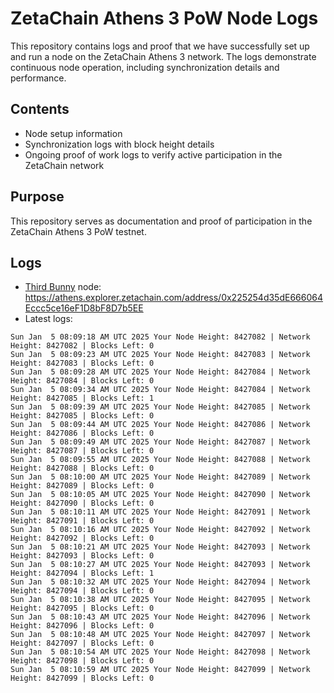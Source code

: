 # ZetaChain Athens 3 PoW Node Logs
This repository contains logs and proof that we have successfully set up and run a node on the ZetaChain Athens 3 network. The logs demonstrate continuous node operation, including synchronization details and performance.

## Contents
- Node setup information
- Synchronization logs with block height details
- Ongoing proof of work logs to verify active participation in the ZetaChain network

## Purpose
This repository serves as documentation and proof of participation in the ZetaChain Athens 3 PoW testnet.

## Logs

- [Third Bunny](https://thirdbunny.xyz/) node: https://athens.explorer.zetachain.com/address/0x225254d35dE666064Eccc5ce16eF1D8bF8D7b5EE
- Latest logs:
```
Sun Jan  5 08:09:18 AM UTC 2025 Your Node Height: 8427082 | Network Height: 8427082 | Blocks Left: 0
Sun Jan  5 08:09:23 AM UTC 2025 Your Node Height: 8427083 | Network Height: 8427083 | Blocks Left: 0
Sun Jan  5 08:09:28 AM UTC 2025 Your Node Height: 8427084 | Network Height: 8427084 | Blocks Left: 0
Sun Jan  5 08:09:34 AM UTC 2025 Your Node Height: 8427084 | Network Height: 8427085 | Blocks Left: 1
Sun Jan  5 08:09:39 AM UTC 2025 Your Node Height: 8427085 | Network Height: 8427085 | Blocks Left: 0
Sun Jan  5 08:09:44 AM UTC 2025 Your Node Height: 8427086 | Network Height: 8427086 | Blocks Left: 0
Sun Jan  5 08:09:49 AM UTC 2025 Your Node Height: 8427087 | Network Height: 8427087 | Blocks Left: 0
Sun Jan  5 08:09:55 AM UTC 2025 Your Node Height: 8427088 | Network Height: 8427088 | Blocks Left: 0
Sun Jan  5 08:10:00 AM UTC 2025 Your Node Height: 8427089 | Network Height: 8427089 | Blocks Left: 0
Sun Jan  5 08:10:05 AM UTC 2025 Your Node Height: 8427090 | Network Height: 8427090 | Blocks Left: 0
Sun Jan  5 08:10:11 AM UTC 2025 Your Node Height: 8427091 | Network Height: 8427091 | Blocks Left: 0
Sun Jan  5 08:10:16 AM UTC 2025 Your Node Height: 8427092 | Network Height: 8427092 | Blocks Left: 0
Sun Jan  5 08:10:21 AM UTC 2025 Your Node Height: 8427093 | Network Height: 8427093 | Blocks Left: 0
Sun Jan  5 08:10:27 AM UTC 2025 Your Node Height: 8427093 | Network Height: 8427094 | Blocks Left: 1
Sun Jan  5 08:10:32 AM UTC 2025 Your Node Height: 8427094 | Network Height: 8427094 | Blocks Left: 0
Sun Jan  5 08:10:38 AM UTC 2025 Your Node Height: 8427095 | Network Height: 8427095 | Blocks Left: 0
Sun Jan  5 08:10:43 AM UTC 2025 Your Node Height: 8427096 | Network Height: 8427096 | Blocks Left: 0
Sun Jan  5 08:10:48 AM UTC 2025 Your Node Height: 8427097 | Network Height: 8427097 | Blocks Left: 0
Sun Jan  5 08:10:54 AM UTC 2025 Your Node Height: 8427098 | Network Height: 8427098 | Blocks Left: 0
Sun Jan  5 08:10:59 AM UTC 2025 Your Node Height: 8427099 | Network Height: 8427099 | Blocks Left: 0
```
